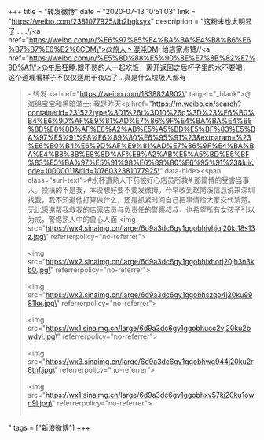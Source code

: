 +++
title = "转发微博"
date = "2020-07-13 10:51:03"
link = "https://weibo.com/2381077925/Jb2bgksyx"
description = "这粉末也太明显了……//<a href=\"https://weibo.com/n/%E6%97%85%E4%BA%BA%E4%B8%B6%E6%B7%B7%E6%B2%8CDM\">@旅人丶混沌DM</a>: 给店家点赞//<a href=\"https://weibo.com/n/%E5%8D%88%E5%90%8E%E7%8B%82%E7%9D%A1\">@午后狂睡</a>:跟不熟的人一起吃饭，离开返回之后杯子里的水不要喝，这个道理看样子不仅仅适用于夜店了…真是什么垃圾人都有<br><blockquote> - 转发 <a href=\"https://weibo.com/1838824902\" target=\"_blank\">@海绵宝宝和黑暗骑士</a>: 我是昨天<a href=\"https://m.weibo.cn/search?containerid=231522type%3D1%26t%3D10%26q%3D%23%E6%B0%B4%E6%9D%AF%E9%81%AD%E7%86%9F%E4%BA%BA%E4%B8%8B%E8%8D%AF%E8%A2%AB%E5%A5%BD%E5%BF%83%E5%BA%97%E5%91%98%E6%89%80%E6%95%91%23&extparam=%23%E6%B0%B4%E6%9D%AF%E9%81%AD%E7%86%9F%E4%BA%BA%E4%B8%8B%E8%8D%AF%E8%A2%AB%E5%A5%BD%E5%BF%83%E5%BA%97%E5%91%98%E6%89%80%E6%95%91%23&luicode=10000011&lfid=1076032381077925\" data-hide><span class=\"surl-text\">#水杯遭熟人下药被好心店员所救#</span></a> 那篇博的受害当事人。投稿的不是我，本没想好要不要发微博。今早收到赵南溪信息说来深圳找我，我不知道他打算做什么，还是抓紧时间自己把事情给大家交代清楚。无比感谢帮我救我的店家店员与负责任的警察叔叔，也希望所有女孩子引以为戒，警惕熟人中的兽心人面 <img src=\"https://wx4.sinaimg.cn/large/6d9a3dc6gy1ggobhjvhjqj20kt18s13z.jpg\" referrerpolicy=\"no-referrer\"><br><br><img src=\"https://wx2.sinaimg.cn/large/6d9a3dc6gy1ggobhlxhorj20jh3n3kb0.jpg\" referrerpolicy=\"no-referrer\"><br><br><img src=\"https://wx2.sinaimg.cn/large/6d9a3dc6gy1ggobhszqo4j20ku9981kx.jpg\" referrerpolicy=\"no-referrer\"><br><br><img src=\"https://wx1.sinaimg.cn/large/6d9a3dc6gy1ggobhucc2vj20ku2bwdvl.jpg\" referrerpolicy=\"no-referrer\"><br><br><img src=\"https://wx3.sinaimg.cn/large/6d9a3dc6gy1ggobhwg944j20ku2r8tnf.jpg\" referrerpolicy=\"no-referrer\"><br><br><img src=\"https://wx1.sinaimg.cn/large/6d9a3dc6gy1ggobhxv57kj20ku1own9l.jpg\" referrerpolicy=\"no-referrer\"><br><br></blockquote>"
tags = ["新浪微博"]
+++
